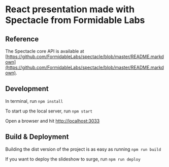 # React presentation made with Spectacle from Formidable Labs

## Reference

The Spectacle core API is available at [https://github.com/FormidableLabs/spectacle/blob/master/README.markdown](https://github.com/FormidableLabs/spectacle/blob/master/README.markdown).

## Development

In terminal, run `npm install`

To start up the local server, run `npm start`

Open a browser and hit [http://localhost:3033](http://localhost:3033)

## Build & Deployment

Building the dist version of the project is as easy as running `npm run build`

If you want to deploy the slideshow to surge, run `npm run deploy`

